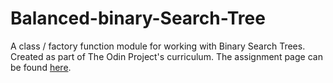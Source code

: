 # Balanced-binary-Search-Tree
A class / factory function module for working with Binary Search Trees. Created as part of The Odin Project's curriculum.
The assignment page can be found [here](https://www.theodinproject.com/lessons/javascript-binary-search-trees).
